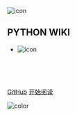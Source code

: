 ![icon](https://cdn.omsear.com/docsify/icon.png)

## PYTHON WIKI

- ![icon](https://v2.jinrishici.com/one.svg)

<br>




<br>
<br>

[GitHub](https://github.com/Easteriv/NoteBook)
[开始阅读](/README.md)



<!-- 背景色 -->
![color](#fff)




